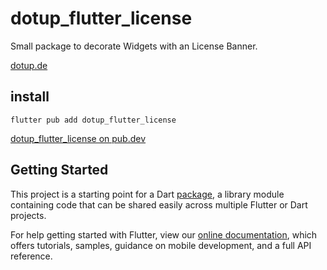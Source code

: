 # dotup_flutter_license

Small package to decorate Widgets with an License Banner.

[dotup.de](https://dotup.de)

## install
`flutter pub add dotup_flutter_license`

[dotup_flutter_license on pub.dev](https://pub.dev/packages/dotup_flutter_license)


## Getting Started

This project is a starting point for a Dart
[package](https://flutter.dev/developing-packages/),
a library module containing code that can be shared easily across
multiple Flutter or Dart projects.

For help getting started with Flutter, view our 
[online documentation](https://flutter.dev/docs), which offers tutorials, 
samples, guidance on mobile development, and a full API reference.

